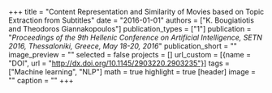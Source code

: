 +++
title = "Content Representation and Similarity of Movies based on Topic Extraction from Subtitles"
date = "2016-01-01"
authors = ["K. Bougiatiotis and Theodoros Giannakopoulos"]
publication_types = ["1"]
publication = "_Proceedings of the 9th Hellenic Conference on Artificial Intelligence, SETN 2016, Thessaloniki, Greece, May 18-20, 2016_"
publication_short = ""
image_preview = ""
selected = false
projects = []
url_custom = [{name = "DOI", url = "http://dx.doi.org/10.1145/2903220.2903235"}]
tags = ["Machine learning", "NLP"]
math = true
highlight = true
[header]
image = ""
caption = ""
+++

